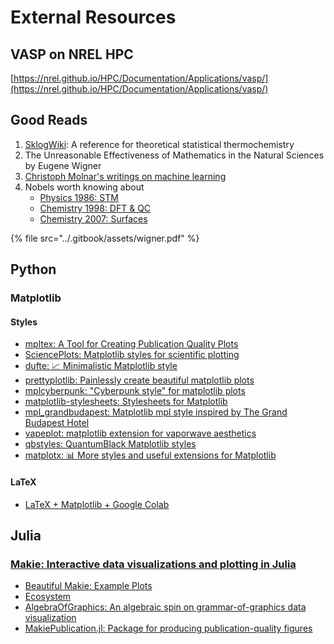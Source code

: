 # External Resources

## VASP on NREL HPC

[https://nrel.github.io/HPC/Documentation/Applications/vasp/](https://nrel.github.io/HPC/Documentation/Applications/vasp/)

## Good Reads

1. [SklogWiki](http://www.sklogwiki.org/SklogWiki/index.php/Main_Page): A reference for theoretical statistical thermochemistry
2. The Unreasonable Effectiveness of Mathematics in the Natural Sciences by Eugene Wigner
3. [Christoph Molnar's writings on machine learning](https://christophmolnar.com/)
4. Nobels worth knowing about
   * [Physics 1986: STM](https://www.nobelprize.org/prizes/physics/1986/summary/)
   * [Chemistry 1998: DFT & QC](https://www.nobelprize.org/prizes/chemistry/1998/summary/)
   * [Chemistry 2007: Surfaces](https://www.nobelprize.org/prizes/chemistry/2007/summary/)

{% file src="../.gitbook/assets/wigner.pdf" %}

## Python

### Matplotlib

#### Styles

* [mpltex: A Tool for Creating Publication Quality Plots](https://www.yxliu.group/2014/09/mpltex)
* [SciencePlots: Matplotlib styles for scientific plotting](https://github.com/garrettj403/SciencePlots?tab=readme-ov-file)
* [dufte: 📈 Minimalistic Matplotlib style](https://github.com/nschloe/dufte?tab=readme-ov-file)
* [prettyplotlib: Painlessly create beautiful matplotlib plots](https://olgabot.github.io/prettyplotlib/)
* [mplcyberpunk: "Cyberpunk style" for matplotlib plots](https://github.com/dhaitz/mplcyberpunk)
* [matplotlib-stylesheets: Stylesheets for Matplotlib](https://github.com/dhaitz/matplotlib-stylesheets?tab=readme-ov-file)
* [mpl\_grandbudapest: Matplotlib mpl style inspired by The Grand Budapest Hotel](https://github.com/cako/mpl_grandbudapest)
* [vapeplot: matplotlib extension for vaporwave aesthetics](https://github.com/dantaki/vapeplot)
* [qbstyles: QuantumBlack Matplotlib styles](https://github.com/mckinsey/qbstyles?tab=readme-ov-file)
* [matplotx: 📊 More styles and useful extensions for Matplotlib](https://github.com/nschloe/matplotx)

#### LaTeX

* [LaTeX + Matplotlib + Google Colab](https://learnsharewithdp.wordpress.com/2020/05/08/latex-matplotlib-google-colab/)

## Julia

### [Makie: Interactive data visualizations and plotting in Julia](https://docs.makie.org/v0.22/)

* [Beautiful Makie: Example Plots](https://beautiful.makie.org/dev/)
* [Ecosystem](https://docs.makie.org/stable/ecosystem#Ecosystem)
* [AlgebraOfGraphics: An algebraic spin on grammar-of-graphics data visualization](https://aog.makie.org/v0.9.4/)
* [MakiePublication.jl: Package for producing publication-quality figures](https://www.yxliu.group/MakiePublication.jl/dev/)
